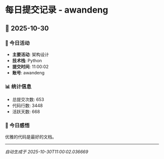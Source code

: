 # 每日提交记录 - awandeng

## 📅 2025-10-30

### 🎯 今日活动
- **主要活动**: 架构设计
- **技术栈**: Python
- **提交时间**: 11:00:02
- **账号**: awandeng

### 📊 统计信息
- 总提交次数: 653
- 代码行数: 3448
- 活跃天数: 668

### 💭 今日感悟
优雅的代码是最好的文档。

---
*自动生成于 2025-10-30T11:00:02.036669*
